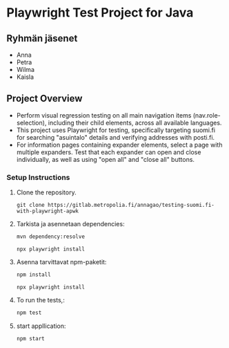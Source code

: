 # Playwright Test Project for Java

## Ryhmän jäsenet
- Anna 
- Petra
- Wilma
- Kaisla

## Project Overview
- Perform visual regression testing on all main navigation items (nav.role-selection), including their child elements, across all available languages.
- This project uses Playwright for testing, specifically targeting suomi.fi for searching "asuintalo" details and verifying addresses with posti.fi.
- For information pages containing expander elements, select a page with multiple expanders. Test that each expander can open and close individually, as well as using "open all" and "close all" buttons.

### Setup Instructions
1. Clone the repository.
   ```
   git clone https://gitlab.metropolia.fi/annagao/testing-suomi.fi-with-playwright-apwk
   ```
2. Tarkista ja asennetaan dependencies:
   ```bash
   mvn dependency:resolve
   ```
   ```
   npx playwright install
   ```
3. Asenna tarvittavat npm-paketit:
   ```bash
   npm install
   ```
   ```
   npx playwright install
   ```
4. To run the tests,:
   ```bash
   npm test
   ```
5. start appllication:
   ```bash
   npm start
   ```

